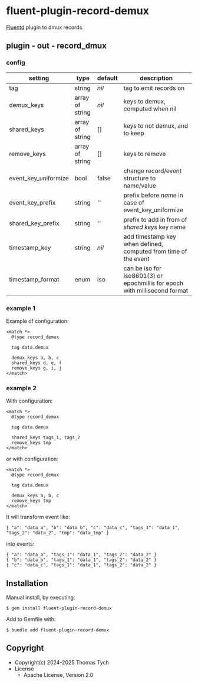 # fluent-plugin-record-demux

[Fluentd](https://fluentd.org/) plugin to dmux records.

## plugin - out - record_dmux

### config

| setting              | type            | default | description                                                                |
|----------------------|-----------------|---------|----------------------------------------------------------------------------|
| tag                  | string          | *nil*   | tag to emit records on                                                     |
| demux_keys           | array of string | *nil*   | keys to demux, computed when nil                                           |
| shared_keys          | array of string | []      | keys to not demux, and to keep                                             |
| remove_keys          | array of string | []      | keys to remove                                                             |
| event_key_uniformize | bool            | false   | change record/event structure to name/value                                |
| event_key_prefix     | string          | ''      | prefix before *name* in case of event_key_uniformize                       |
| shared_key_prefix    | string          | ''      | prefix to add in from of *shared keys* key name                            |
| timestamp_key        | string          | *nil*   | add timestamp key when defined, computed from time of the event            |
| timestamp_format     | enum            | iso     | can be iso for iso8601(3) or epochmillis for epoch with millisecond format |

### example 1

Example of configuration:

``` text
<match *>
  @type record_demux

  tag data.demux

  demux_keys a, b, c
  shared_keys d, e, f
  remove_keys g, i, j
</match>
```

### example 2

With configuration:

``` text
<match *>
  @type record_demux

  tag data.demux

  shared_keys tags_1, tags_2
  remove_keys tmp
</match>
```

or with configuration:

``` text
<match *>
  @type record_demux

  tag data.demux

  demux_keys a, b, c
  remove_keys tmp
</match>
```

It will transform event like:

``` text
{ "a": "data_a", "b": "data_b", "c": "data_c", "tags_1": "data_1", "tags_2": "data_2", "tmp": "data_tmp" }
```

into events:

``` text
{ "a": "data_a", "tags_1": "data_1", "tags_2": "data_2" }
{ "b": "data_b", "tags_1": "data_1", "tags_2": "data_2" }
{ "c": "data_c", "tags_1": "data_1", "tags_2": "data_2" }
```

## Installation

Manual install, by executing:

    $ gem install fluent-plugin-record-demux

Add to Gemfile with:

    $ bundle add fluent-plugin-record-demux


## Copyright

* Copyright(c) 2024-2025 Thomas Tych
* License
  * Apache License, Version 2.0
